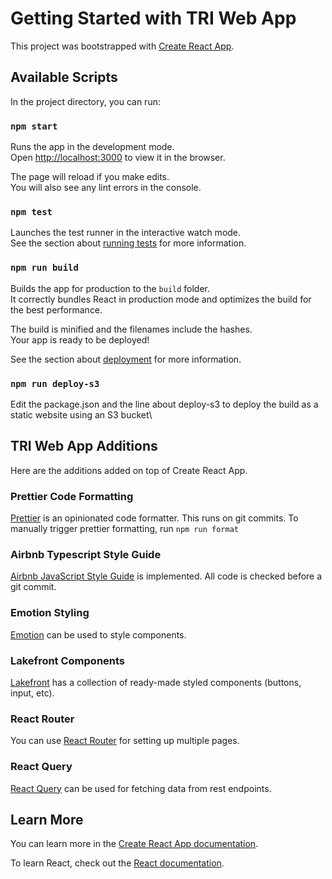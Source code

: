 # Getting Started with TRI Web App

This project was bootstrapped with [Create React App](https://github.com/facebook/create-react-app).

## Available Scripts

In the project directory, you can run:

### `npm start`

Runs the app in the development mode.\
Open [http://localhost:3000](http://localhost:3000) to view it in the browser.

The page will reload if you make edits.\
You will also see any lint errors in the console.

### `npm test`

Launches the test runner in the interactive watch mode.\
See the section about [running tests](https://facebook.github.io/create-react-app/docs/running-tests) for more information.

### `npm run build`

Builds the app for production to the `build` folder.\
It correctly bundles React in production mode and optimizes the build for the best performance.

The build is minified and the filenames include the hashes.\
Your app is ready to be deployed!

See the section about [deployment](https://facebook.github.io/create-react-app/docs/deployment) for more information.

### `npm run deploy-s3`

Edit the package.json and the line about deploy-s3 to deploy the build as a static website using an S3 bucket\


## TRI Web App Additions

Here are the additions added on top of Create React App.

### Prettier Code Formatting
[Prettier](https://prettier.io/) is an opinionated code formatter. This runs on git commits.
To manually trigger prettier formatting, run `npm run format`

### Airbnb Typescript Style Guide
[Airbnb JavaScript Style Guide](https://github.com/airbnb/javascript) is implemented. All code is checked before a git commit.

### Emotion Styling
[Emotion](https://emotion.sh/docs/introduction) can be used to style components.

### Lakefront Components
[Lakefront](https://github.com/ToyotaResearchInstitute/lakefront) has a collection of ready-made styled components (buttons, input, etc).

### React Router
You can use [React Router](https://reactrouter.com/web/guides/quick-start) for setting up multiple pages.

### React Query
[React Query](https://react-query.tanstack.com/) can be used for fetching data from rest endpoints.

## Learn More

You can learn more in the [Create React App documentation](https://facebook.github.io/create-react-app/docs/getting-started).

To learn React, check out the [React documentation](https://reactjs.org/).

